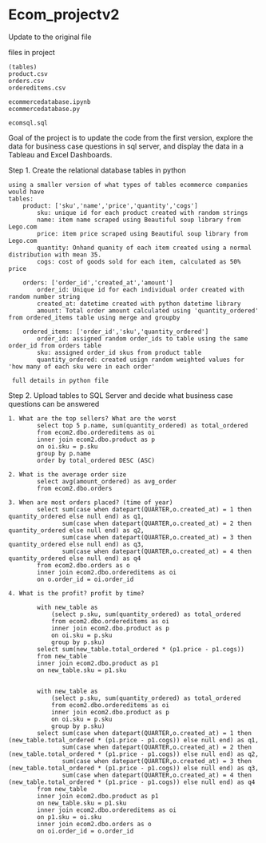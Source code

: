 # Ecom_projectv2
Update to the original file

files in project
	
	(tables)
	product.csv
	orders.csv
	ordereditems.csv
	
	ecommercedatabase.ipynb
	ecommercedatabase.py
	
	ecomsql.sql
	
	
Goal of the project is to update the code from the first version, explore the data for business case questions in sql server, and display the data in a Tableau and Excel Dashboards.

Step 1. Create the relational database tables in python 
    
    using a smaller version of what types of tables ecommerce companies would have
    tables:
        product: ['sku','name','price','quantity','cogs']
            sku: unique id for each product created with random strings
            name: item name scraped using Beautiful soup library from Lego.com
            price: item price scraped using Beautiful soup library from Lego.com
            quantity: Onhand quanity of each item created using a normal distribution with mean 35.
            cogs: cost of goods sold for each item, calculated as 50% price
            
        orders: ['order_id','created_at','amount']
            order_id: Unique id for each individual order created with random number string
            created_at: datetime created with python datetime library
            amount: Total order amount calculated using 'quantity_ordered' from ordered_items table using merge and groupby
            
        ordered_items: ['order_id','sku','quantity_ordered']
            order_id: assigned random order_ids to table using the same order_id from orders table
            sku: assigned order_id skus from product table
            quantity_ordered: created usign random weighted values for 'how many of each sku were in each order'
     
     full details in python file
   
Step 2. Upload tables to SQL Server and decide what business case questions can be answered
    
    1. What are the top sellers? What are the worst
            select top 5 p.name, sum(quantity_ordered) as total_ordered
            from ecom2.dbo.ordereditems as oi
            inner join ecom2.dbo.product as p
            on oi.sku = p.sku
            group by p.name
            order by total_ordered DESC (ASC)
            
    2. What is the average order size
            select avg(amount_ordered) as avg_order
            from ecom2.dbo.orders
    
    3. When are most orders placed? (time of year)
            select sum(case when datepart(QUARTER,o.created_at) = 1 then quantity_ordered else null end) as q1,
                   sum(case when datepart(QUARTER,o.created_at) = 2 then quantity_ordered else null end) as q2,
                   sum(case when datepart(QUARTER,o.created_at) = 3 then quantity_ordered else null end) as q3,
                   sum(case when datepart(QUARTER,o.created_at) = 4 then quantity_ordered else null end) as q4
            from ecom2.dbo.orders as o
            inner join ecom2.dbo.ordereditems as oi
            on o.order_id = oi.order_id
            
    4. What is the profit? profit by time?
    
            with new_table as 
                (select p.sku, sum(quantity_ordered) as total_ordered
	            from ecom2.dbo.ordereditems as oi
	            inner join ecom2.dbo.product as p
	            on oi.sku = p.sku
	            group by p.sku)
            select sum(new_table.total_ordered * (p1.price - p1.cogs))
            from new_table
            inner join ecom2.dbo.product as p1
            on new_table.sku = p1.sku
            
            
            with new_table as 
                (select p.sku, sum(quantity_ordered) as total_ordered
	            from ecom2.dbo.ordereditems as oi
	            inner join ecom2.dbo.product as p
	            on oi.sku = p.sku
	            group by p.sku)
            select sum(case when datepart(QUARTER,o.created_at) = 1 then (new_table.total_ordered * (p1.price - p1.cogs)) else null end) as q1,
                   sum(case when datepart(QUARTER,o.created_at) = 2 then (new_table.total_ordered * (p1.price - p1.cogs)) else null end) as q2,
                   sum(case when datepart(QUARTER,o.created_at) = 3 then (new_table.total_ordered * (p1.price - p1.cogs)) else null end) as q3,
                   sum(case when datepart(QUARTER,o.created_at) = 4 then (new_table.total_ordered * (p1.price - p1.cogs)) else null end) as q4
            from new_table
            inner join ecom2.dbo.product as p1
            on new_table.sku = p1.sku
            inner join ecom2.dbo.ordereditems as oi
            on p1.sku = oi.sku
            inner join ecom2.dbo.orders as o
            on oi.order_id = o.order_id
